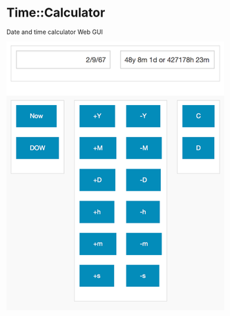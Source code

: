 # Time::Calculator
Date and time calculator Web GUI

![User interface](https://raw.githubusercontent.com/ology/Time-Calculator/master/public/images/Date-Time-Calculator.png)
